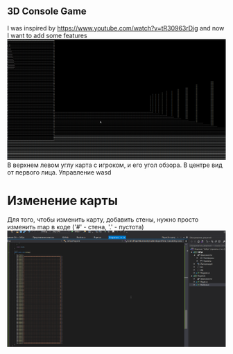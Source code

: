3D Console Game
----------
I was inspired by https://www.youtube.com/watch?v=tR30963rDig and now I want to add some features
![img](Images/3DConsoleGame.gif)
В верхнем левом углу карта с игроком, и его угол обзора. В центре вид от первого лица. Управление wasd
# Изменение карты
Для того, чтобы изменить карту, добавить стены, нужно просто изменить map в коде ('#' - стена, '.' - пустота)
![img](Images/MapChanging.gif)

